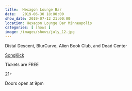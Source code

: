 ```yaml
---
title:  Hexagon Lounge Bar
date:   2019-06-30 18:00:00
show_date: 2019-07-12 21:00:00
location: Hexagon Lounge Bar Minneapolis
categories: [ shows ]
image: /images/shows/july_12.jpg
---
```

Distal Descent, BlurCurve, Alien Book Club, and Dead Center

[SongKick](https://www.songkick.com/concerts/38917699-distal-descent-at-hexagon-bar)

Tickets are FREE

21+

Doors open at 9pm 
